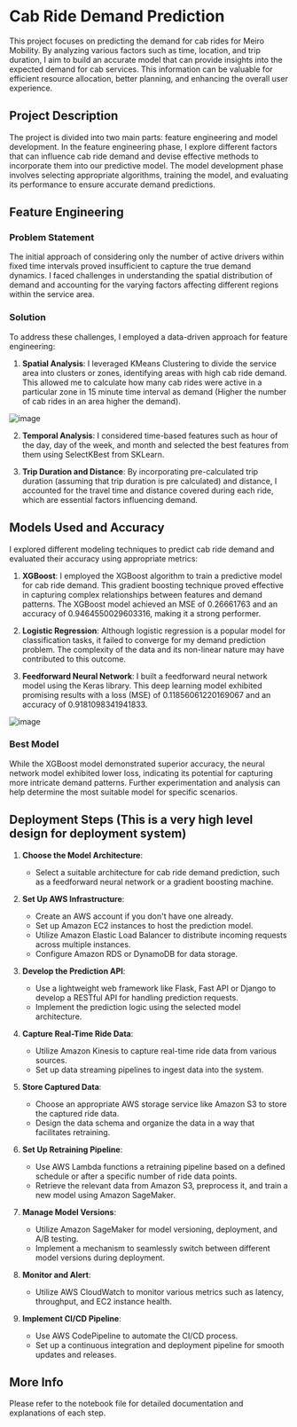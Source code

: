 # Cab Ride Demand Prediction

This project focuses on predicting the demand for cab rides for Meiro Mobility. By analyzing various factors such as time, location, and trip duration, I aim to build an accurate model that can provide insights into the expected demand for cab services. This information can be valuable for efficient resource allocation, better planning, and enhancing the overall user experience.

## Project Description

The project is divided into two main parts: feature engineering and model development. In the feature engineering phase, I explore different factors that can influence cab ride demand and devise effective methods to incorporate them into our predictive model. The model development phase involves selecting appropriate algorithms, training the model, and evaluating its performance to ensure accurate demand predictions.

## Feature Engineering

### Problem Statement
The initial approach of considering only the number of active drivers within fixed time intervals proved insufficient to capture the true demand dynamics. I faced challenges in understanding the spatial distribution of demand and accounting for the varying factors affecting different regions within the service area.

### Solution

To address these challenges, I employed a data-driven approach for feature engineering:

1) **Spatial Analysis**: I leveraged KMeans Clustering to divide the service area into clusters or zones, identifying areas with high cab ride demand. This allowed me to calculate how many cab rides were active in a particular zone in 15 minute time interval as demand (Higher the number of cab rides in an area higher the demand).

![image](https://github.com/Kranium2002/meiro_task/assets/74452705/248456c7-3c5c-49db-9ef9-500a88efca11)


2) **Temporal Analysis**: I considered time-based features such as hour of the day, day of the week, and month and selected the best features from them using SelectKBest from SKLearn.
   
3) **Trip Duration and Distance**: By incorporating pre-calculated trip duration (assuming that trip duration is pre calculated) and distance, I accounted for the travel time and distance covered during each ride, which are essential factors influencing demand.

## Models Used and Accuracy

I explored different modeling techniques to predict cab ride demand and evaluated their accuracy using appropriate metrics:

1) **XGBoost**: I employed the XGBoost algorithm to train a predictive model for cab ride demand. This gradient boosting technique proved effective in capturing complex relationships between features and demand patterns. The XGBoost model achieved an MSE of 0.26661763 and an accuracy of 0.9464550029603316, making it a strong performer.

2) **Logistic Regression**: Although logistic regression is a popular model for classification tasks, it failed to converge for my demand prediction problem. The complexity of the data and its non-linear nature may have contributed to this outcome.

3) **Feedforward Neural Network**: I built a feedforward neural network model using the Keras library. This deep learning model exhibited promising results with a loss (MSE) of 0.11856061220169067 and an accuracy of 0.9181098341941833.

![image](https://github.com/Kranium2002/meiro_task/assets/74452705/43f9eefd-244a-4cdf-978d-676735a381aa)


### Best Model

While the XGBoost model demonstrated superior accuracy, the neural network model exhibited lower loss, indicating its potential for capturing more intricate demand patterns. Further experimentation and analysis can help determine the most suitable model for specific scenarios.

## Deployment Steps (This is a very high level design for deployment system)

1. **Choose the Model Architecture**:
   - Select a suitable architecture for cab ride demand prediction, such as a feedforward neural network or a gradient boosting machine.

2. **Set Up AWS Infrastructure**:
   - Create an AWS account if you don't have one already.
   - Set up Amazon EC2 instances to host the prediction model.
   - Utilize Amazon Elastic Load Balancer to distribute incoming requests across multiple instances.
   - Configure Amazon RDS or DynamoDB for data storage.

3. **Develop the Prediction API**:
   - Use a lightweight web framework like Flask, Fast API or Django to develop a RESTful API for handling prediction requests.
   - Implement the prediction logic using the selected model architecture.

4. **Capture Real-Time Ride Data**:
   - Utilize Amazon Kinesis to capture real-time ride data from various sources.
   - Set up data streaming pipelines to ingest data into the system.

5. **Store Captured Data**:
   - Choose an appropriate AWS storage service like Amazon S3 to store the captured ride data.
   - Design the data schema and organize the data in a way that facilitates retraining.

6. **Set Up Retraining Pipeline**:
   - Use AWS Lambda functions a retraining pipeline based on a defined schedule or after a specific number of ride data points.
   - Retrieve the relevant data from Amazon S3, preprocess it, and train a new model using Amazon SageMaker.

7. **Manage Model Versions**:
   - Utilize Amazon SageMaker for model versioning, deployment, and A/B testing.
   - Implement a mechanism to seamlessly switch between different model versions during deployment.

8. **Monitor and Alert**:
   - Utilize AWS CloudWatch to monitor various metrics such as latency, throughput, and EC2 instance health.

9. **Implement CI/CD Pipeline**:
   - Use AWS CodePipeline to automate the CI/CD process.
   - Set up a continuous integration and deployment pipeline for smooth updates and releases.

## More Info

Please refer to the notebook file for detailed documentation and explanations of each step.
